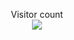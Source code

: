 <p align="center"> 
  Visitor count<br>
  <img src="https://cdn.discordapp.com/avatars/815648678701301802/a2be7f1110fbbdc0145f25848bc96e92.webp?size=80" />
</p>
